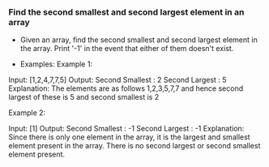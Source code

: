 ### Find the second smallest and second largest element in an array

- Given an array, find the second smallest and second largest element in the array. Print '-1' in the event that either of them doesn't exist.

- Examples:
  Example 1:

Input:
[1,2,4,7,7,5]
Output:
Second Smallest : 2
Second Largest : 5
Explanation:
The elements are as follows 1,2,3,5,7,7 and hence second largest of these is 5 and second smallest is 2

Example 2:

Input:
[1]
Output:
Second Smallest : -1
Second Largest : -1
Explanation:
Since there is only one element in the array, it is the largest and smallest element present in the array. There is no second largest or second smallest element present.
